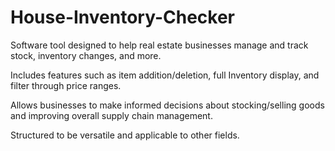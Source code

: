 # House-Inventory-Checker

Software tool designed to help real estate businesses manage and track stock, inventory changes, and more.

Includes features such as item addition/deletion, full Inventory display, and filter through price ranges.

Allows businesses to make informed decisions about stocking/selling goods and improving overall supply chain management.



Structured to be versatile and applicable to other fields.
